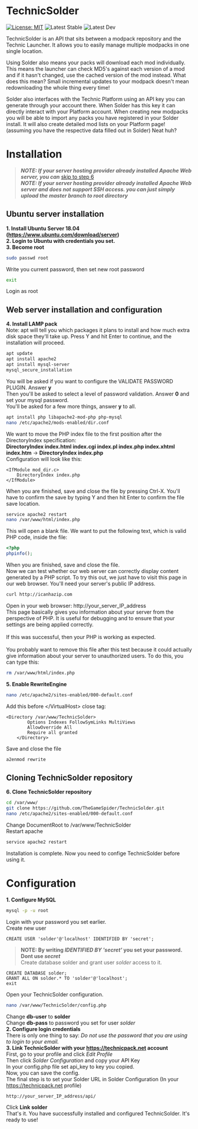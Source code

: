 # TechnicSolder
[![License: MIT](https://img.shields.io/badge/License-MIT-yellow.svg)](https://opensource.org/licenses/MIT)
![Latest Stable](https://img.shields.io/badge/Latests%20Stable-v0.0.1.4-brightgreen.svg)
![Latest Dev](https://img.shields.io/badge/dynamic/json.svg?labelLatests%20Dev=&url=http%3A%2F%2Ftgsapi.8u.cz%2Fapi%2F&query=version&colorB=blue)

TechnicSolder is an API that sits between a modpack repository and the Technic Launcher. It allows you to easily manage multiple modpacks in one single location.

Using Solder also means your packs will download each mod individually. This means the launcher can check MD5's against each version of a mod and if it hasn't changed, use the cached version of the mod instead. What does this mean? Small incremental updates to your modpack doesn't mean redownloading the whole thing every time!

Solder also interfaces with the Technic Platform using an API key you can generate through your account there. When Solder has this key it can directly interact with your Platform account. When creating new modpacks you will be able to import any packs you have registered in your Solder install. It will also create detailed mod lists on your Platform page! (assuming you have the respective data filled out in Solder) Neat huh?

# Installation
> ***NOTE: If your server hosting provider already installed Apache Web server, you can*** [skip to step 6](https://github.com/TheGameSpider/TechnicSolder/blob/master/README.md#cloning-technicsolder-repository) <br />
> ***NOTE: If your server hosting provider already installed Apache Web server and does not support SSH access. you can just simply upload the master branch to root directory*** <br />
## Ubuntu server installation
**1. Install Ubuntu Server 18.04 (https://www.ubuntu.com/download/server)** <br />
**2. Login to Ubuntu with credentials you set.** <br />
**3. Become root**
```bash
sudo passwd root
```
Write you current password, then set new root password
```bash
exit
```
Login as root <br />
## Web server installation and configuration
**4. Install LAMP pack**<br />
Note: apt will tell you which packages it plans to install and how much extra disk space they'll take up. Press Y and hit Enter to continue, and the installation will proceed.
```bash
apt update
apt install apache2
apt install mysql-server
mysql_secure_installation
```
You will be asked if you want to configure the VALIDATE PASSWORD PLUGIN. Answer **y**<br />
Then you'll be asked to select a level of password validation. Answer **0** and set your mysql password.<br />
You'll be asked for a few more things, answer **y** to all.
```bash
apt install php libapache2-mod-php php-mysql
nano /etc/apache2/mods-enabled/dir.conf
```
We want to move the PHP index file to the first position after the DirectoryIndex specification: <br />
**DirectoryIndex index.html index.cgi index.pl index.php index.xhtml index.htm** -> **DirectoryIndex index.php**<br />
Configuration will look like this:
```
<IfModule mod_dir.c>
    DirectoryIndex index.php
</IfModule>
```
When you are finished, save and close the file by pressing Ctrl-X. You'll have to confirm the save by typing Y and then hit Enter to confirm the file save location.
```bash
service apache2 restart
nano /var/www/html/index.php
```
This will open a blank file. We want to put the following text, which is valid PHP code, inside the file:
```php
<?php
phpinfo();
```
When you are finished, save and close the file.<br />
Now we can test whether our web server can correctly display content generated by a PHP script. To try this out, we just have to visit this page in our web browser. You'll need your server's public IP address.
```bash
curl http://icanhazip.com
```
Open in your web browser: http://your_server_IP_address <br />
This page basically gives you information about your server from the perspective of PHP. It is useful for debugging and to ensure that your settings are being applied correctly.<br />
<br />
If this was successful, then your PHP is working as expected.<br />
<br />
You probably want to remove this file after this test because it could actually give information about your server to unauthorized users. To do this, you can type this:
```bash
rm /var/www/html/index.php
```
**5. Enable RewriteEngine**<br />
```bash
nano /etc/apache2/sites-enabled/000-default.conf
```
Add this before &lt;/VirtualHost&gt; close tag:
```
<Directory /var/www/TechnicSolder>
        Options Indexes FollowSymLinks MultiViews
        AllowOverride All
        Require all granted
    </Directory>
```
Save and close the file
```bash
a2enmod rewrite
```
## Cloning TechnicSolder repository
**6. Clone TechnicSolder repository** 
```bash
cd /var/www/
git clone https://github.com/TheGameSpider/TechnicSolder.git
nano /etc/apache2/sites-enabled/000-default.conf
```
Change DocumentRoot to /var/www/TechnicSolder<br />
Restart apache
```bash
service apache2 restart
```
Installation is complete. Now you need to confige TechnicSolder before using it.
# Configuration
**1. Configure MySQL**
```bash
mysql -p -u root
```
Login with your password you set earlier. <br />
Create new user
```MYSQL
CREATE USER 'solder'@'localhost' IDENTIFIED BY 'secret';
```
> **NOTE: By writing *IDENTIFIED BY 'secret'* you set your password. Dont use *secret***<br />
Create database solder and grant user *solder* access to it.
```MYSQL
CREATE DATABASE solder;
GRANT ALL ON solder.* TO 'solder'@'localhost';
exit
```
Open your TechnicSolder configuration.
```bash
nano /var/www/TechnicSolder/config.php
```
Change **db-user** to **solder**<br />
Change **db-pass** to password you set for user *solder*<br />
**2. Configure login credentials**<br />
There is only one thing to say: *Do not use the password that you are using to login to your email.*<br />
**3. Link TechnicSolder with your https://technicpack.net account**<br />
First, go to your profile and click *Edit Profile*<br />
Then click *Solder Configuration* and copy your API Key<br />
In your config.php file set api_key to key you copied.<br />
Now, you can save the config.<br />
The final step is to set your Solder URL in Solder Configuration (In your https://technicpack.net profile)
```
http://your_server_IP_address/api/
```
Click **Link solder**<br />
That's it. You have successfully installed and configured TechnicSolder. It's ready to use!
